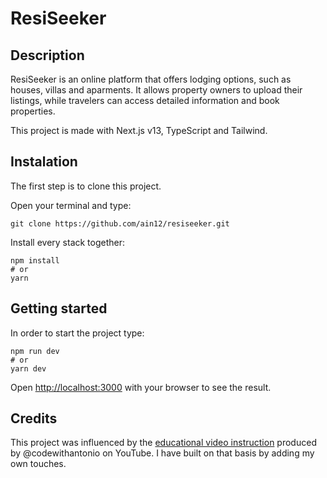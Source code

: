 # ResiSeeker

## Description
ResiSeeker is an online platform that offers lodging options, such as houses, villas and aparments. It allows property owners to upload their listings, while travelers can access detailed information and book properties.

This project is made with Next.js v13, TypeScript and Tailwind.

## Instalation 
The first step is to clone this project.

Open your terminal and type:

```
git clone https://github.com/ain12/resiseeker.git
```
Install every stack together:

```
npm install
# or
yarn
```
## Getting started
In order to start the project type:

```
npm run dev
# or
yarn dev
```
Open [http://localhost:3000](http://localhost:3000) with your browser to see the result.

## Credits
This project was influenced by the [educational video instruction](https://www.youtube.com/watch?v=c_-b_isI4vg) produced by @codewithantonio on YouTube. I have built on that basis by adding my own touches.
